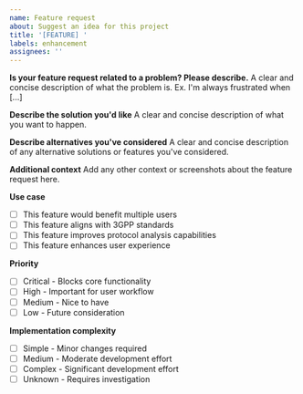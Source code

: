 ```yaml
---
name: Feature request
about: Suggest an idea for this project
title: '[FEATURE] '
labels: enhancement
assignees: ''
---
```


**Is your feature request related to a problem? Please describe.**
A clear and concise description of what the problem is. Ex. I'm always frustrated when [...]

**Describe the solution you'd like**
A clear and concise description of what you want to happen.

**Describe alternatives you've considered**
A clear and concise description of any alternative solutions or features you've considered.

**Additional context**
Add any other context or screenshots about the feature request here.

**Use case**
- [ ] This feature would benefit multiple users
- [ ] This feature aligns with 3GPP standards
- [ ] This feature improves protocol analysis capabilities
- [ ] This feature enhances user experience

**Priority**
- [ ] Critical - Blocks core functionality
- [ ] High - Important for user workflow
- [ ] Medium - Nice to have
- [ ] Low - Future consideration

**Implementation complexity**
- [ ] Simple - Minor changes required
- [ ] Medium - Moderate development effort
- [ ] Complex - Significant development effort
- [ ] Unknown - Requires investigation